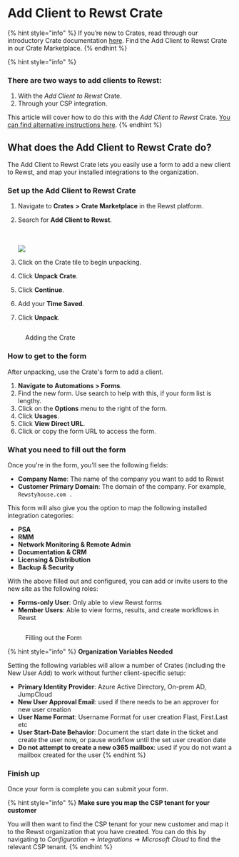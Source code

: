 # Add Client to Rewst Crate

{% hint style="info" %}
If you’re new to Crates, read through our introductory Crate documentation [here](https://docs.rewst.help/prebuilt-automations/crates). Find the Add Client to Rewst Crate in our Crate Marketplace.
{% endhint %}

{% hint style="info" %}
### There are two ways to add clients to Rewst:

1. With the _Add Client to Rewst_ Crate.
2. Through your CSP integration.

This article will cover how to do this with the _Add Client to Rewst_ Crate. [You can find alternative instructions here](../../documentation/user-management/adding-a-new-client-to-rewst.md).
{% endhint %}

## What does the Add Client to Rewst Crate do?

The Add Client to Rewst Crate lets you easily use a form to add a new client to Rewst, and map your installed integrations to the organization.

### Set up the Add Client to Rewst Crate

1. Navigate to **Crates** **>** **Crate Marketplace** in the Rewst platform.
2.  Search for **Add Client to Rewst**.

    \
    \
    ![](<../../.gitbook/assets/Screenshot 2025-03-07 at 9.50.14 AM.png>)
3. Click on the Crate tile to begin unpacking.
4. Click **Unpack Crate**.
5. Click **Continue**.
6. Add your **Time Saved**.
7. Click **Unpack**.

<figure><img src="../../.gitbook/assets/unpack-client-add-crate.gif" alt=""><figcaption><p>Adding the Crate</p></figcaption></figure>

### How to get to the form

After unpacking, use the Crate's form to add a client.

1. **Navigate to** **Automations > Forms**.
2. Find the new form. Use search to help with this, if your form list is lengthy.
3. Click on the **Options** menu to the right of the form.
4. Click **Usages**.
5. Click **View Direct URL**.
6. Click or copy the form URL to access the form.

### What you need to fill out the form

Once you're in the form, you'll see the following fields:

* **Company Name**: The name of the company you want to add to Rewst
* **Customer Primary Domain**: The domain of the company. For example, `Rewstyhouse.com .`

This form will also give you the option to map the following installed integration categories:

* **PSA**
* **RMM**
* **Network Monitoring & Remote Admin**
* **Documentation & CRM**
* **Licensing & Distribution**
* **Backup & Security**

With the above filled out and configured, you can add or invite users to the new site as the following roles:

* **Forms-only User**: Only able to view Rewst forms
* **Member Users**: Able to view forms, results, and create workflows in Rewst

<figure><img src="../../.gitbook/assets/filling-out-the-form.gif" alt=""><figcaption><p>Filling out the Form</p></figcaption></figure>

{% hint style="info" %}
**Organization Variables Needed**

Setting the following variables will allow a number of Crates (including the New User Add) to work without further client-specific setup:

* **Primary Identity Provider**: Azure Active Directory, On-prem AD, JumpCloud
* **New User Approval Email**: used if there needs to be an approver for new user creation
* **User Name Format**: Username Format for user creation Flast, First.Last etc
* **User Start-Date Behavior**: Document the start date in the ticket and create the user now, or pause workflow until the set user creation date
* **Do not attempt to create a new o365 mailbox**: used if you do not want a mailbox created for the user
{% endhint %}

### Finish up

Once your form is complete you can submit your form.

{% hint style="info" %}
**Make sure you map the CSP tenant for your customer**

You will then want to find the CSP tenant for your new customer and map it to the Rewst organization that you have created. You can do this by navigating to _Configuration_ → _Integrations_ → _Microsoft Cloud_ to find the relevant CSP tenant.
{% endhint %}
